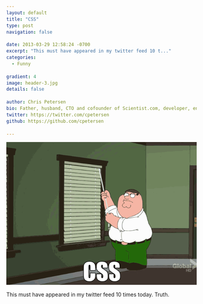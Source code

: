 ```yaml
---
layout: default
title: "CSS"
type: post
navigation: false

date: 2013-03-29 12:58:24 -0700
excerpt: "This must have appeared in my twitter feed 10 t..."
categories:
  - Funny

gradient: 4
image: header-3.jpg
details: false

author: Chris Petersen
bio: Father, husband, CTO and cofounder of Scientist.com, developer, entrepreneur and technologist.
twitter: https://twitter.com/cpetersen
github: https://github.com/cpetersen

---
```



  ![ONQF8NW.gif](/assets/import/81d2bffd2d12c8275ab2c708b3fd5297.gif)  

 This must have appeared in my twitter feed 10 times today.  Truth.
